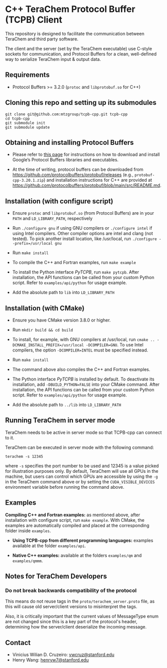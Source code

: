 # C++ TeraChem Protocol Buffer (TCPB) Client #

This repository is designed to facilitate the communication between TeraChem and third party software.

The client and the server (set by the TeraChem executable) use C-style sockets for communication, and Protocol Buffers for a clean, well-defined way to serialize TeraChem input & output data.

## Requirements

* Protocol Buffers >= 3.2.0 (`protoc` and `libprotobuf.so` for C++)

## Cloning this repo and setting up its submodules

```
git clone git@github.com:mtzgroup/tcpb-cpp.git tcpb-cpp
cd tcpb-cpp
git submodule init
git submodule update
```

## Obtaining and installing Protocol Buffers

* Please refer to [this page](https://developers.google.com/protocol-buffers) for instructions on how to download and install Google’s Protocol Buffers libraries and executables.

* At the time of writing, protocol buffers can be downloaded from <https://github.com/protocolbuffers/protobuf/releases> (e.g., `protobuf-cpp-3.20.1.zip`) and installation instructions for C++ are provided at <https://github.com/protocolbuffers/protobuf/blob/main/src/README.md>.

## Installation (with configure script)

* Ensure `protoc` and `libprotobuf.so` (from Protocol Buffers) are in your `PATH` and `LD_LIBRARY_PATH`, respectively

* Run `./configure gnu` if using GNU compilers or `./configure intel` if using Intel compilers. Other compiler options are intel and clang (not tested). To pick another install location, like /usr/local, run `./configure --prefix=/usr/local gnu`

* Run `make install`

* To compile the C++ and Fortran examples, run `make example`

* To install the Python interface *PyTCPB*, run `make pytcpb`. After installation, the API functions can be called from your custom Python script. Refer to `examples/api/python` for usage example.

* Add the absolute path to `lib` into `LD_LIBRARY_PATH`

## Installation (with CMake)

* Ensure you have CMake version 3.8.0 or higher.

* Run `mkdir build && cd build`

* To install, for example, with GNU compilers at /usr/local, run `cmake .. -DCMAKE_INSTALL_PREFIX=/usr/local -DCOMPILER=GNU`. To use Intel compilers, the option `-DCOMPILER=INTEL` must be specified instead.

* Run `make install`

* The command above also compiles the C++ and Fortran examples.

* The Python interface *PyTCPB* is installed by default. To deactivate its installation, add `-DBUILD_PYTHON=FALSE` into your CMake command. After installation, the API functions can be called from your custom Python script. Refer to `examples/api/python` for usage example.

* Add the absolute path to `../lib` into `LD_LIBRARY_PATH`

## Running TeraChem in server mode

TeraChem needs to be active in server mode so that TCPB-cpp can connect to it.

TeraChem can be executed in server mode with the following command:
```
terachem -s 12345
```
where `-s` specifies the port number to be used and 12345 is a value picked for illustration purposes only. By default, TeraChem will use all GPUs in the machine, but users can control which GPUs are accessible by using the `-g` in the TeraChem command above or by setting the `CUDA_VISIBLE_DEVICES` environment variable before running the command above.

## Examples

**Compiling C++ and Fortran examples:** as mentioned above, after installation with configure script, run `make example`. With CMake, the examples are automatically compiled and placed at the corresponding folder inside `examples`.

* **Using TCPB-cpp from different programming languages:** examples available at the folder `examples/api`.

* **Native C++ examples:** available at the folders `examples/qm` and `examples/qmmm`.

## Notes for TeraChem Developers

### Do not break backwards compatibility of the protocol

This means do not reuse tags in the `proto/terachem_server.proto` file,
as this will cause old server/client versions to misinterpret the tags.

Also, it is critically important that the current values of MessageType enum
are not changed since this is a key part of the protocol's header,
determining how the server/client deserialize the incoming message.

## Contact

* Vinicius Wilian D. Cruzeiro: <vwcruz@stanford.edu>
* Henry Wang: <henryw7@stanford.edu>
